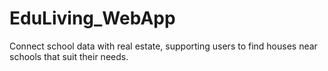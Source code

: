 # EduLiving_WebApp
Connect school data with real estate, supporting users to find houses near schools that suit their needs.
